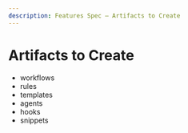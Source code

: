 ```yaml
---
description: Features Spec — Artifacts to Create
---
```


# Artifacts to Create

- workflows
- rules
- templates
- agents
- hooks
- snippets
